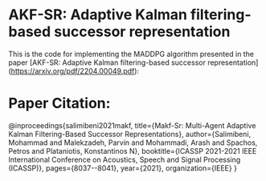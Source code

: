 # AKF-SR: Adaptive Kalman filtering-based successor representation

This is the code for implementing the MADDPG algorithm presented in the paper [AKF-SR: Adaptive Kalman filtering-based successor representation] (https://arxiv.org/pdf/2204.00049.pdf): 
## 

# Paper Citation:
@inproceedings{salimibeni2021makf,
  title={Makf-Sr: Multi-Agent Adaptive Kalman Filtering-Based Successor Representations},
  author={Salimibeni, Mohammad and Malekzadeh, Parvin and Mohammadi, Arash and Spachos, Petros and Plataniotis, Konstantinos N},
  booktitle={ICASSP 2021-2021 IEEE International Conference on Acoustics, Speech and Signal Processing (ICASSP)},
  pages={8037--8041},
  year={2021},
  organization={IEEE}
}
